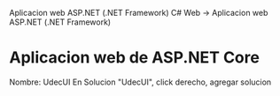 Aplicacion web ASP.NET (.NET Framework)
C# Web -> Aplicacion web ASP.NET (.NET Framework)

# Aplicacion web de ASP.NET Core

Nombre: UdecUI
En Solucion "UdecUI", click derecho, agregar solucion

